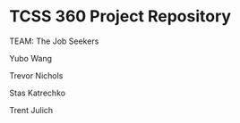 # TCSS 360 Project Repository

TEAM: The Job Seekers

Yubo Wang

Trevor Nichols

Stas Katrechko

Trent Julich
